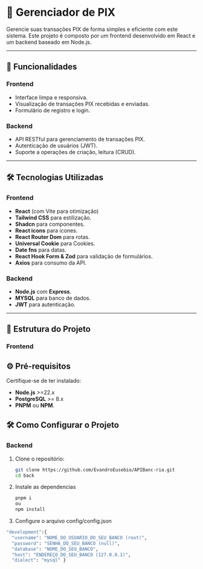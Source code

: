 # 📌 Gerenciador de PIX

Gerencie suas transações PIX de forma simples e eficiente com este sistema. Este projeto é composto por um frontend desenvolvido em React e um backend baseado em Node.js.

---

## 🚀 **Funcionalidades**

### **Frontend**
- Interface limpa e responsiva.
- Visualização de transações PIX recebidas e enviadas.
- Formulário de registro e login.

### **Backend**
- API RESTful para gerenciamento de transações PIX.
- Autenticação de usuários (JWT).
- Suporte a operações de criação, leitura (CRUD).

---

## 🛠️ **Tecnologias Utilizadas**

### **Frontend**
- **React** (com Vite para otimização)
- **Tailwind CSS** para estilização.
- **Shadcn** para componentes.
- **React icons** para icones.
- **React Router Dom** para rotas.
- **Universal Cookie** para Cookies.
- **Date fns** para datas.
- **React Hook Form & Zod** para validação de formulários.
- **Axios** para consumo da API.

### **Backend**
- **Node.js** com **Express**.
- **MYSQL** para banco de dados.
- **JWT** para autenticação.

---

## 📂 **Estrutura do Projeto**

### **Frontend**


## ⚙️ **Pré-requisitos**

Certifique-se de ter instalado:
- **Node.js** >=22.x
- **PostgreSQL** >= 8.x
- **PNPM** ou **NPM**.

## 🛠️ **Como Configurar o Projeto**

### **Backend**
1. Clone o repositório:
   ```bash
   git clone https://github.com/EvandroEusebio/APIBanc-ria.git
   cd back
2. Instale as dependencias
   ```bash
   pnpm i
   ou
   npm install
3. Configure o arquivo config/config.json
  ```bash
  "development":{
    "username": "NOME_DO_USUARIO_DO_SEU_BANCO (root)",
    "password": "SENHA_DO_SEU_BANCO (null)",
    "database": "NOME_DO_SEU_BANCO",
    "host": "ENDEREÇO_DO_SEU_BANCO (127.0.0.1)",
    "dialect": "mysql" }